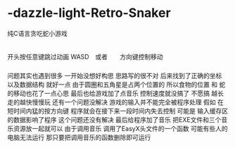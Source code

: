 # -dazzle-light-Retro-Snaker
纯C语言贪吃蛇小游戏
######
开头按任意键跳过动画
WASD　或者　　方向键控制移动

#####
问题其实也遇到很多 一开始没想好构思 思路写的很不对 后来找到了正确的坐标 以及数据结构 就好一点
由于圆圈和五角星是占两个位置的 所以食物的位置 和 蛇的移动也花了一点心思
最后也给游戏加了点音乐  控制速度就没搞了 不愿搞  越长走的越快慢慢玩 还有一个问题没解决 游戏的输入并不能完全被程序处理 
假如 在短时间内猛的按方向键 程序就会在接下来一段时间内失去控制  可能是 输入缓存区的数据影响了程序 这个问题还没有解决
最后给程序加了音乐 把EXE文件和三个音乐资源放一起就可以  由于调用音乐 调用了EasyX头文件的一个函数  可能有些人的电脑无法运行
那只要把调用音乐的函数删除即可运行
######
